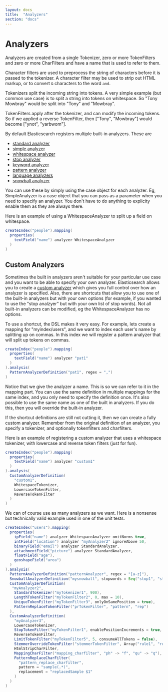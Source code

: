 ```yaml
---
layout: docs
title:  "Analyzers"
section: "docs"
---
```


# Analyzers

Analyzers are created from a single Tokenizer, zero or more TokenFilters and zero or more CharFilters and have a name that is used to refer to them.

Character filters are used to preprocess the string of characters before it is passed to the tokenizer. A character filter may be used to strip out HTML markup, or to convert ```&``` characters to the word ```and```.

Tokenizers split the incoming string into tokens. A very simple example (but common use case) is to split a string into tokens on whitespace. So "Tony Mowbray" would be split into "Tony" and "Mowbray".

TokenFilters apply after the tokenizer, and can modify the incoming tokens. So if we applied a reverse TokenFilter, then ["Tony", "Mowbray"] would become ["ynot", "yarbwom"].

By default Elasticsearch registers multiple built-in analyzers. These are

* [standard analyzer](http://www.elasticsearch.org/guide/en/elasticsearch/reference/current/analysis-standard-analyzer.html)
* [simple analyzer](http://www.elasticsearch.org/guide/en/elasticsearch/reference/current/analysis-simple-analyzer.html)
* [whitespace analyzer](http://www.elasticsearch.org/guide/en/elasticsearch/reference/current/analysis-whitespace-analyzer.html)
* [stop analyzer](http://www.elasticsearch.org/guide/en/elasticsearch/reference/current/analysis-stop-analyzer.html)
* [keyword analyzer](http://www.elasticsearch.org/guide/en/elasticsearch/reference/current/analysis-keyword-analyzer.html)
* [pattern analyzer](http://www.elasticsearch.org/guide/en/elasticsearch/reference/current/analysis-pattern-analyzer.html)
* [language analyzers](http://www.elasticsearch.org/guide/en/elasticsearch/reference/current/analysis-lang-analyzer.html)
* [snowball analyzer](http://www.elasticsearch.org/guide/en/elasticsearch/reference/current/analysis-snowball-analyzer.html)

You can use these by simply using the case object for each analyzer. Eg, SimpleAnalyzer is a case object that you can pass as a parameter when you need to specify an analyzer. You don't have to do anything to explicity enable them as they are always there.

Here is an example of using a WhitespaceAnalyzer to split up a field on whitespace.

```scala
createIndex("people").mapping(
  properties(
    textField("name") analyzer WhitespaceAnalyzer
  )
)
```

## Custom Analyzers

Sometimes the built in analyzers aren't suitable for your particular use case and you want to be able to specify your own analyzer. Elasticsearch allows you to create a [custom analyzer](http://www.elasticsearch.org/guide/en/elasticsearch/reference/current/analysis-custom-analyzer.html) which gives you full control over how an analyzer is specified. Also, there are shortcuts that allow you to use one of the built-in analyzers but with your own options (for example, if you wanted to use the "stop analzyer" but with your own list of stop words). Not all built-in analyzers can be modified, eg the WhitespaceAnalyzer has no options.

To use a shortcut, the DSL makes it very easy. For example, lets create a mapping for "myindex/users", and we want to index each user's name by splitting up on commas. In this index we will register a pattern analyzer that will split up tokens on commas.

```scala
createIndex("people").mapping(
  properties(
    textField("name") analyzer "pat1"
  )
).analysis(
  PatternAnalyzerDefinition("pat1", regex = ",")
)
```

Notice that we give the analyzer a name. This is so we can refer to it in the mapping part. You can use the same definition in multiple mappings for the same index, and you only need to specify the definition once. It's also possible to use the same name as one of the built in analyzers. If you do this, then you will override the built-in analyzer.

If the shortcut definitions are still not cutting it, then we can create a fully custom analyzer. Remember from the original definition of an analyzer, you specify a tokenizer, and optionally tokenfilters and charfilters.

Here is an example of registering a custom analyzer that uses a whitespace tokenizer, with lowercase and reverse token filters (just for fun).

```scala
createIndex("people").mapping(
  properties(
    textField("name") analyzer "custom1"
  )
).analysis(
  CustomAnalyzerDefinition(
    "custom1",
    WhitespaceTokenizer,
    LowercaseTokenFilter,
    ReverseTokenFilter
  )
)
```

We can of course use as many analyzers as we want. Here is a nonsense but technically valid example used in one of the unit tests.

```scala
createIndex("users").mapping(
  properties(
    ipField("name") analyzer WhitespaceAnalyzer omitNorms true,
    intField("location") analyzer "myAnalyzer2" ignoreAbove 50,
    binaryField("email") analyzer StandardAnalyzer,
    attachmentField("picture") analyzer StandardAnalyzer,
    floatField("age"),
    geoshapeField("area")
  )
).analysis(
  PatternAnalyzerDefinition("patternAnalyzer", regex = "[a-z]"),
  SnowballAnalyzerDefinition("mysnowball", stopwords = Seq("stop1", "stop2", "stop3")),
  CustomAnalyzerDefinition(
   "myAnalyzer2",
    StandardTokenizer("myTokenizer1", 900),
    LengthTokenFilter("myTokenFilter2", 0, max = 10),
    UniqueTokenFilter("myTokenFilter3", onlyOnSamePosition = true),
    PatternReplaceTokenFilter("prTokenFilter", "pattern", "rep")
  ),
  CustomAnalyzerDefinition(
    "myAnalyzer3",
    LowercaseTokenizer,
    StopTokenFilter("myTokenFilter1", enablePositionIncrements = true, ignoreCase = true),
    ReverseTokenFilter,
    LimitTokenFilter("myTokenFilter5", 5, consumeAllTokens = false),
    StemmerOverrideTokenFilter("stemmerTokenFilter", Array("rule1", "rule2")),
    HtmlStripCharFilter,
    MappingCharFilter("mapping_charfilter", "ph" -> "f", "qu" -> "q"),
    PatternReplaceCharFilter(
      "pattern_replace_charfilter",
      pattern = "sample(.*)",
      replacement = "replacedSample $1"
    )
  )
)
```
